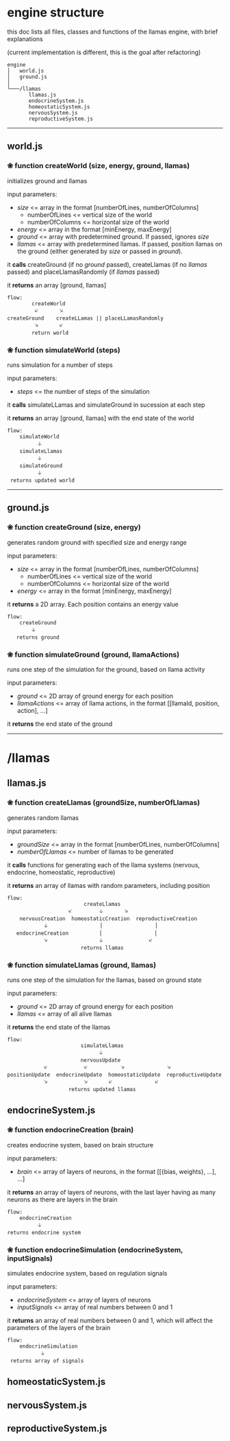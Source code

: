 # engine structure

this doc lists all files, classes and functions of the llamas engine, with brief explanations

(current implementation is different, this is the goal after refactoring)

```
engine
│   world.js
│   ground.js
│
└───/llamas
       llamas.js
	   endocrineSystem.js
	   homeostaticSystem.js
	   nervousSystem.js
	   reproductiveSystem.js

```
---
## world.js

### ❀ function createWorld (size, energy, ground, llamas)

initializes ground and llamas

input parameters:

- *size*	<= array in the format [numberOfLines, numberOfColumns]
	- numberOfLines 	<= vertical size of the world
	- numberOfColumns	<= horizontal size of the world
- *energy*	<= array in the format [minEnergy, maxEnergy]
- *ground*	<= array with predetermined ground. If passed, ignores *size*
- *llamas*	<= array with predetermined llamas. If passed, position llamas on the ground (either generated by *size* or passed in *ground*).

it **calls** createGround (if no *ground* passed), createLlamas (if no *llamas* passed) and placeLlamasRandomly (if *llamas* passed)

it **returns** an array [ground, llamas]

```
flow:
		createWorld
   		 🡧       🡦
createGround	createLLamas || placeLLamasRandomly
		 🡦       🡧
		return world
```

### ❀ function simulateWorld (steps)

runs simulation for a number of steps

input parameters:

- *steps*	<= the number of steps of the simulation

it **calls**  simulateLLamas and simulateGround in sucession at each step

it **returns** an array [ground, llamas]  with the end state of the world

```
flow:
	simulateWorld
		  🡣
	simulateLlamas
		  🡣
	simulateGround
		  🡣
 returns updated world

```
---
## ground.js

### ❀ function createGround (size, energy)

generates random ground with specified size and energy range

input parameters:

- *size*	<= array in the format [numberOfLines, numberOfColumns]
	- numberOfLines 	<= vertical size of the world
	- numberOfColumns	<= horizontal size of the world
- *energy*	<= array in the format [minEnergy, maxEnergy]

it **returns** a 2D array. Each position contains an energy value

```
flow:
	createGround
		🡣
   returns ground

```

### ❀ function simulateGround (ground, llamaActions)

runs one step of the simulation for the ground, based on llama activity

input parameters:

- *ground*			<= 2D array of ground energy for each position
- *llamaActions*	<= array of llama actions, in the format [[llamaId, position, action], ...]

it **returns** the end state of the ground

---
# /llamas

## llamas.js

### ❀ function createLlamas (groundSize, numberOfLlamas)

generates random llamas

input parameters:

- *groundSize*		<= array in the format [numberOfLines, numberOfColumns]
- *numberOfLlamas*	<= number of llamas to be generated

it **calls** functions for generating each of the llama systems (nervous, endocrine, homeostatic, reproductive)

it **returns** an array of llamas with random parameters, including position

```
flow:
						 createLlamas
					🡧		  🡣		  🡦
	nervousCreation  homeostaticCreation  reproductiveCreation
	  		🡣				  │					│
   endocrineCreation		  │				    │
			🡦				  🡣				  🡧
					    returns llamas

```

### ❀ function simulateLlamas (ground, llamas)

runs one step of the simulation for the llamas, based on ground state

input parameters:

- *ground*	<= 2D array of ground energy for each position
- *llamas*	<= array of all alive llamas

it **returns** the end state of the llamas

```
flow:
						simulateLlamas
							  🡣
						nervousUpdate
	  		🡧			 🡧			 🡦		  		🡦
positionUpdate  endocrineUpdate  homeostaticUpdate  reproductiveUpdate
			🡦	  		 🡦 		 🡧			    🡧
					returns updated llamas
```

## endocrineSystem.js

### ❀ function endocrineCreation (brain)

creates endocrine system, based on brain structure

input parameters:

- *brain*	<= array of layers of neurons, in the format [[{bias, weights}, ...], ...]

it **returns** an array of layers of neurons, with the last layer having as many neurons as there are layers in the brain

```
flow:
  	endocrineCreation
		  🡣
returns endocrine system

```

### ❀ function endocrineSimulation (endocrineSystem, inputSignals)

simulates endocrine system, based on regulation signals

input parameters:

- *endocrineSystem*		<= array of layers of neurons
- *inputSignals*		<= array of real numbers between 0 and 1

it **returns** an array of real numbers between 0 and 1, which will affect the parameters of the layers of the brain

```
flow:
  	endocrineSimulation
		   🡣
 returns array of signals

```

## homeostaticSystem.js

###

###

## nervousSystem.js

###

###

## reproductiveSystem.js

###

###